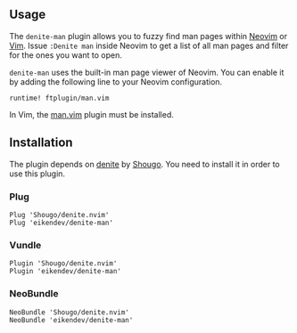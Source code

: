 Usage
-----

The `denite-man` plugin allows you to fuzzy find man pages within [Neovim](https://neovim.io/) or [Vim](https://www.vim.org/).
Issue `:Denite man` inside Neovim to get a list of all man pages and filter for the ones you want to open.

`denite-man` uses the built-in man page viewer of Neovim.
You can enable it by adding the following line to your Neovim configuration.
```
runtime! ftplugin/man.vim
```

In Vim, the [man.vim](https://github.com/vim-utils/vim-man) plugin must be installed.

Installation
------------

The plugin depends on [denite](https://github.com/Shougo/denite.nvim) by [Shougo](https://github.com/Shougo).
You need to install it in order to use this plugin.

### Plug
```
Plug 'Shougo/denite.nvim'
Plug 'eikendev/denite-man'
```
### Vundle
```
Plugin 'Shougo/denite.nvim'
Plugin 'eikendev/denite-man'
```
### NeoBundle
```
NeoBundle 'Shougo/denite.nvim'
NeoBundle 'eikendev/denite-man'
```
